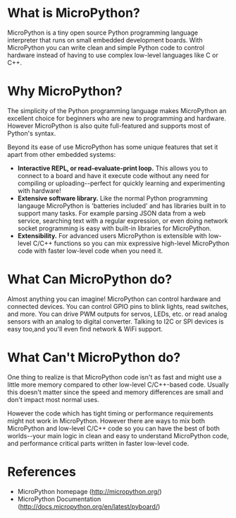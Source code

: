 # What is MicroPython?

MicroPython is a tiny open source Python programming language interpreter that runs on small embedded development boards.  With MicroPython you can write clean and simple Python code to control hardware instead of having to use complex low-level languages like C or C++. 

# Why MicroPython?

The simplicity of the Python programming language makes MicroPython an excellent choice for beginners who are new to programming and hardware.  However MicroPython is also quite full-featured and supports most of Python's syntax. 

Beyond its ease of use MicroPython has some unique features that set it apart from other embedded systems:

- **Interactive REPL, or read-evaluate-print loop.**  This allows you to connect to a board and have it execute code without any need for compiling or uploading--perfect for quickly learning and experimenting with hardware!
- **Extensive software library.**  Like the normal Python programming langauge MicroPython is 'batteries included' and has libraries built in to support many tasks.  For example parsing JSON data from a web service, searching text with a regular expression, or even doing network socket programming is easy with built-in libraries for MicroPython.
- **Extensibility.**  For advanced users MicroPython is extensible with low-level C/C++ functions so you can mix expressive high-level MicroPython code with faster low-level code when you need it.

# What Can MicroPython do?

Almost anything you can imagine! MicroPython can control hardware and connected devices.  You can control GPIO pins to blink lights, read switches, and more.  You can drive PWM outputs for servos, LEDs, etc. or read analog sensors with an analog to digital converter.  Talking to I2C or SPI devices is easy too,and you'll even find network & WiFi support. 

# What Can't MicroPython do?

One thing to realize is that MicroPython code isn't as fast and might use a little more memory compared to other low-level C/C++-based code.  Usually this doesn't matter since the speed and memory differences are small and don't impact most normal uses.

However the code which has tight timing or performance requirements might not work in MicroPython.  However there are ways to mix both MicroPython and low-level C/C++ code so you can have the best of both worlds--your main logic in clean and easy to understand MicroPython code, and performance critical parts written in faster low-level code.


# References

- MicroPython homepage (http://micropython.org/)
- MicroPython Documentation (http://docs.micropython.org/en/latest/pyboard/)